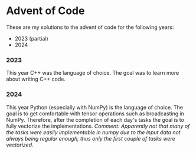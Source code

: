 # Advent of Code
These are my solutions to the advent of code for the following years:
- 2023 (partial)
- 2024

### 2023
This year C++ was the language of choice. The goal was to learn more about writing C++ code.

### 2024
This year Python (especially with NumPy) is the language of choice. The goal is to get comfortable with tensor operations such as broadcasting in NumPy. Therefore, after the completion of each day's tasks the goal is to fully vectorize the implementations.
*Comment: Apparently not that many of the tasks were easily implementable in numpy due to the input data not always being regular enough, thus only the first couple of tasks were vectorized.*